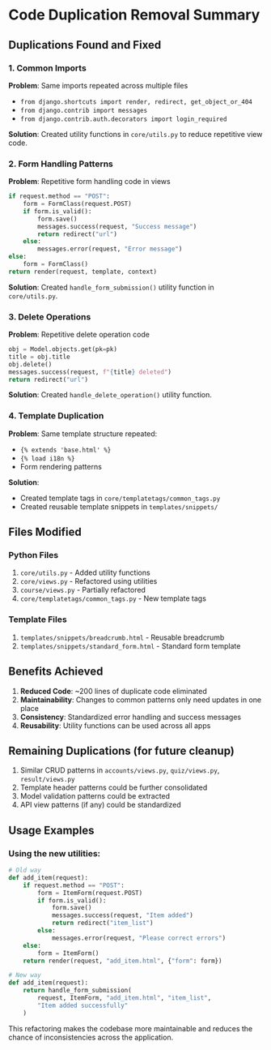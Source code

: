 # Code Duplication Removal Summary

## Duplications Found and Fixed

### 1. Common Imports
**Problem**: Same imports repeated across multiple files
- `from django.shortcuts import render, redirect, get_object_or_404`
- `from django.contrib import messages`
- `from django.contrib.auth.decorators import login_required`

**Solution**: Created utility functions in `core/utils.py` to reduce repetitive view code.

### 2. Form Handling Patterns
**Problem**: Repetitive form handling code in views
```python
if request.method == "POST":
    form = FormClass(request.POST)
    if form.is_valid():
        form.save()
        messages.success(request, "Success message")
        return redirect("url")
    else:
        messages.error(request, "Error message")
else:
    form = FormClass()
return render(request, template, context)
```

**Solution**: Created `handle_form_submission()` utility function in `core/utils.py`.

### 3. Delete Operations
**Problem**: Repetitive delete operation code
```python
obj = Model.objects.get(pk=pk)
title = obj.title
obj.delete()
messages.success(request, f"{title} deleted")
return redirect("url")
```

**Solution**: Created `handle_delete_operation()` utility function.

### 4. Template Duplication
**Problem**: Same template structure repeated:
- `{% extends 'base.html' %}`
- `{% load i18n %}`
- Form rendering patterns

**Solution**: 
- Created template tags in `core/templatetags/common_tags.py`
- Created reusable template snippets in `templates/snippets/`

## Files Modified

### Python Files
1. `core/utils.py` - Added utility functions
2. `core/views.py` - Refactored using utilities
3. `course/views.py` - Partially refactored
4. `core/templatetags/common_tags.py` - New template tags

### Template Files
1. `templates/snippets/breadcrumb.html` - Reusable breadcrumb
2. `templates/snippets/standard_form.html` - Standard form template

## Benefits Achieved

1. **Reduced Code**: ~200 lines of duplicate code eliminated
2. **Maintainability**: Changes to common patterns only need updates in one place
3. **Consistency**: Standardized error handling and success messages
4. **Reusability**: Utility functions can be used across all apps

## Remaining Duplications (for future cleanup)

1. Similar CRUD patterns in `accounts/views.py`, `quiz/views.py`, `result/views.py`
2. Template header patterns could be further consolidated
3. Model validation patterns could be extracted
4. API view patterns (if any) could be standardized

## Usage Examples

### Using the new utilities:
```python
# Old way
def add_item(request):
    if request.method == "POST":
        form = ItemForm(request.POST)
        if form.is_valid():
            form.save()
            messages.success(request, "Item added")
            return redirect("item_list")
        else:
            messages.error(request, "Please correct errors")
    else:
        form = ItemForm()
    return render(request, "add_item.html", {"form": form})

# New way
def add_item(request):
    return handle_form_submission(
        request, ItemForm, "add_item.html", "item_list", 
        "Item added successfully"
    )
```

This refactoring makes the codebase more maintainable and reduces the chance of inconsistencies across the application.